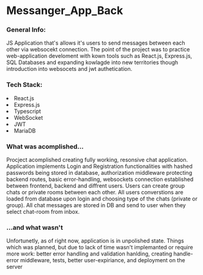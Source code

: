 # Messanger_App_Back

<h3>General Info:</h3>
JS Application that's allows it's users to send messages between each other via websocekt connection.
The point of the project was to practice web-application develoment with kown tools such as React.js, Express.js, SQL Databases and expanding kowlagde into new territories though introduction into websocets and jwt authetication.

<h3>Tech Stack:</h3>

<li>React.js</li>
<li>Express.js</li>
<li>Typescript</li>
<li>WebSocket</li>
<li>JWT</li>
<li>MariaDB</li>

<h3>What was acomplished...</h3>
Procject acomplished creating fully working, resonsive chat application.
Application implements Login and Registration functionalities with hashed passwords being stored in database, authorization middleware protecting backend routes, basic error-handling, websockets connection established between frontend, backend and diffrent users. Users can create group chats or private rooms between each other. All users converstions are loaded from database upon login and choosing type of the chats (private or group). All chat messages are stored in DB and send to user when they select chat-room from inbox.

<h3>...and what wasn't</h3>
Unfortunetly, as of right now, application is in unpolished state. Things which was planned, but due to lack of time wasn't implemanted or require more work:  better error handling and validation hanlding, creating handle-error middleware, tests, better user-expiriance, and deployment on the server
